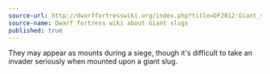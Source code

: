 ```yaml
---
source-url: http://dwarffortresswiki.org/index.php?title=DF2012:Giant_slug&oldid=198264
source-name: Dwarf fortress wiki about Giant slugs
published: true
---
```


<p>They may appear as mounts during a siege, though it's difficult to take an invader seriously when mounted upon a giant slug.</p>
 

